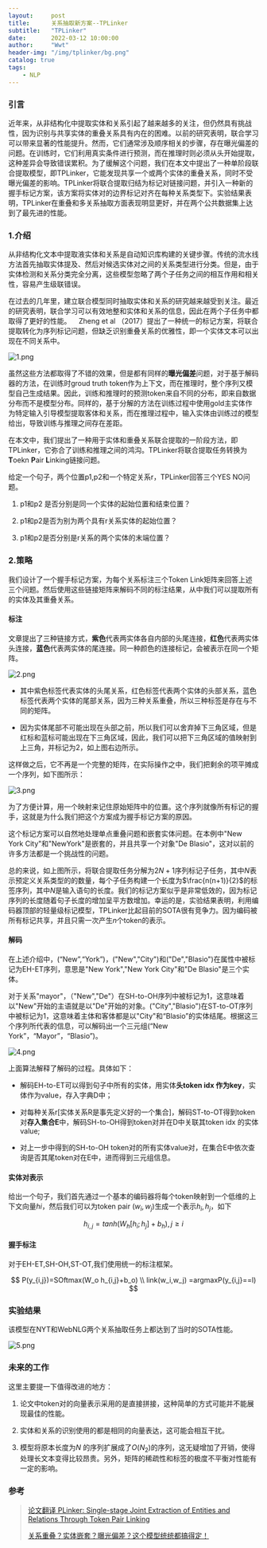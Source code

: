 ```yaml
---
layout:     post
title:      关系抽取新方案--TPLinker
subtitle:   "TPLinker"
date:       2022-03-12 10:00:00
author:     "Wwt"
header-img: "/img/tplinker/bg.png"
catalog: true
tags:   
    - NLP
---
```


### 引言

近年来，从非结构化中提取实体和关系引起了越来越多的关注，但仍然具有挑战性，因为识别与共享实体的重叠关系具有内在的困难。以前的研究表明，联合学习可以带来显著的性能提升。然而，它们通常涉及顺序相关的步骤，存在曝光偏差的问题。在训练时，它们利用真实条件进行预测，而在推理时则必须从头开始提取，这种差异会导致错误累积。为了缓解这个问题，我们在本文中提出了一种单阶段联合提取模型，即TPLinker，它能发现共享一个或两个实体的重叠关系，同时不受曝光偏差的影响。TPLinker将联合提取归结为标记对链接问题，并引入一种新的握手标记方案，该方案将实体对的边界标记对齐在每种关系类型下。实验结果表明，TPLinker在重叠和多关系抽取方面表现明显更好，并在两个公共数据集上达到了最先进的性能。

### 1.介绍

从非结构化文本中提取液实体和关系是自动知识库构建的关键步骤。传统的流水线方法首先抽取实体提及、然后对候选实体对之间的关系类型进行分类。但是，由于实体检测和关系分类完全分离，这些模型忽略了两个子任务之间的相互作用和相关性，容易产生级联错误。

在过去的几年里，建立联合模型同时抽取实体和关系的研究越来越受到关注。最近的研究表明，联合学习可以有效地整和实体和关系的信息，因此在两个子任务中都取得了更好的性能。    Zheng et al （2017）提出了一种统一的标记方案，将联合提取转化为序列标记问题，但缺乏识别重叠关系的优雅性，即一个实体文本可以出现在不同关系中。

![1.png](/img/tplinker/1.png)

虽然这些方法都取得了不错的效果，但是都有同样的**曝光偏差**问题，对于基于解码器的方法，在训练时groud truth token作为上下文，而在推理时，整个序列又模型自己生成结果。因此，训练和推理时的预测token来自不同的分布，即来自数据分布而不是模型分布。同样的，基于分解的方法在训练过程中使用gold主实体作为特定输入引导模型提取客体和关系，而在推理过程中，输入实体由训练过的模型给出，导致训练与推理之间存在差距。

在本文中，我们提出了一种用于实体和重叠关系联合提取的一阶段方法，即TPLinker，它弥合了训练和推理之间的鸿沟。TPLinker将联合提取任务转换为**T**oekn  **P**air **L**inking链接问题。

给定一个句子，两个位置p1,p2和一个特定关系r，TPLinker回答三个YES NO问题。

1. p1和p2 是否分别是同一个实体的起始位置和结束位置？

2. p1和p2是否为别为两个具有r关系实体的起始位置？

3. p1和p2是否分别是r关系的两个实体的末端位置？

### 2.策略

我们设计了一个握手标记方案，为每个关系标注三个Token Link矩阵来回答上述三个问题。然后使用这些链接矩阵来解码不同的标注结果，从中我们可以提取所有的实体及其重叠关系。

#### 标注

文章提出了三种链接方式，**紫色**代表两实体各自内部的头尾连接，**红色**代表两实体头连接，**蓝色**代表两实体的尾连接。同一种颜色的连接标记，会被表示在同一个矩阵。

![2.png](/img/tplinker/2.png)

- 其中紫色标签代表实体的头尾关系，红色标签代表两个实体的头部关系，蓝色标签代表两个实体的尾部关系，因为三种关系重叠，所以三种标签是存在与不同的矩阵。

- 因为实体尾部不可能出现在头部之前，所以我们可以舍弃掉下三角区域，但是红标和蓝标可能出现在下三角区域，因此，我们可以把下三角区域的值映射到上三角，并标记为2，如上图右边所示。

这样做之后，它不再是一个完整的矩阵，在实际操作之中，我们把剩余的项平摊成一个序列，如下图所示：

![3.png](/img/tplinker/3.png)

为了方便计算，用一个映射来记住原始矩阵中的位置。这个序列就像所有标记的握手，这就是为什么我们把这个方案成为握手标记方案的原因。

这个标记方案可以自然地处理单点重叠问题和嵌套实体问题。在本例中"New York City"和"NewYork"是嵌套的，并且共享一个对象"De Blasio"，这对以前的许多方法都是一个挑战性的问题。

总的来说，如上图所示，将联合提取任务分解为$2N+1$序列标记子任务，其中$N$表示预定义关系类型的的数量，每个子任务构建一个长度为$\frac{n(n+1)}{2}$的标签序列，其中$N$是输入语句的长度。我们的标记方案似乎是非常低效的，因为标记序列的长度随着句子长度的增加呈平方数增加。幸运的是，实验结果表明，利用编码器顶部的轻量级标记模型，TPLinker比起目前的SOTA很有竞争力。因为编码被所有标记共享，并且只需一次产生$n$个token的表示。

#### 解码

在上述介绍中，(“New”,“York”)，("New","City")和("De","Blasio")在属性中被标记为EH-ET序列，意思是"New York","New York City"和"De Blasio"是三个实体。

对于关系"mayor"，（"New","De"）在SH-to-OH序列中被标记为1，这意味着以"New"开始的主语就是以"De"开始的对象。("City","Blasio")在ST-to-OT序列中被标记为1，这意味着主体和客体都是以"City"和“Blasio”的实体结尾。根据这三个序列所代表的信息，可以解码出一个三元组(“New York”，“Mayor”，“Blasio”)。

![4.png](/img/tplinker/4.png)

上面算法解释了解码的过程。具体如下：

- 解码EH-to-ET可以得到句子中所有的实体，用实体**头token idx 作为key**，实体作为value，存入字典D中；

- 对每种关系r[实体关系R是事先定义好的一个集合]，解码ST-to-OT得到token对**存入集合E**中，解码SH-to-OH得到token对并在D中关联其token idx 的实体value;

- 对上一步中得到的SH-to-OH token对的所有实体value对，在集合E中依次查询是否其尾token对在E中，进而得到三元组信息。

#### 实体对表示

给出一个句子，我们首先通过一个基本的编码器将每个token映射到一个低维的上下文向量$hi$，然后我们可以为token pair $(w_i,w_j)$生成一个表示$h_i,h_j$，如下

$$
h_{i,j}=tanh(W_h[h_i;h_j]+b_h),j \geq i
$$

#### 握手标注

对于EH-ET,SH-OH,ST-OT,我们使用统一的标注框架。

$$
P(y_{i,j})=SOftmax(W_o h_{i,j}+b_o) \\
link(w_i,w_j) =argmaxP(y_{i,j}==l)
$$

### 实验结果

该模型在NYT和WebNLG两个关系抽取任务上都达到了当时的SOTA性能。

![5.png](/img/tplinker/5.png)

### 未来的工作

这里主要提一下值得改进的地方：

1. 论文中token对的向量表示采用的是直接拼接，这种简单的方式可能并不能展现最佳的性能。

2. 实体和关系的识别使用的都是相同的向量表达，这可能会相互干扰。

3. 模型将原本长度为$N$ 的序列扩展成了$O(N_2)$的序列，这无疑增加了开销，使得处理长文本变得比较昂贵。另外，矩阵的稀疏性和标签的极度不平衡对性能有一定的影响。

### 参考

> [论文翻译 PLinker: Single-stage Joint Extraction of Entities and Relations
> Through Token Pair Linking](https://blog.csdn.net/li_jiaoyang/article/details/111315300)
> 
> [关系重叠？实体嵌套？曝光偏差？这个模型统统都搞得定！](https://mp.weixin.qq.com/s/T_bSjHz8XEeVQMBKVKOH0Q)
